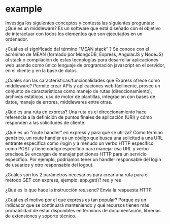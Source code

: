 # example
Investiga los siguientes conceptos y contesta las siguientes preguntas:
¿Qué es un middleware?
Es un software que está diseñado con el objetivo de interactuar con todos los elementos que son ejecutados en un ordenador.

¿Cuál es el significado del término “MEAN stack” ?
Se conoce con el acrónimo de MEAN (formado por MongoDB, Express, AngularJS y NodeJS) al stack o compilación de estas tecnologías para desarrollar aplicaciones web usando como único lenguaje de programación javascript en el servidor, en el cliente y en la base de datos.

¿Cuáles son las características/funcionalidades que Express ofrece como middleware?
Permite crear APIs y aplicaciones web fácilmente, provee un conjunto de características como manejo de rutas (direccionamiento), archivos estáticos, uso de motor de plantillas, integración con bases de datos, manejo de errores, middlewares entre otras.

¿Qué es una ruta en express?
Una ruta es el direccionamiento hace referencia a la definición de puntos finales de aplicación (URI) y cómo responden a las solicitudes de cliente.

¿Qué es un “route handler” en express y para qué se utiliza?
Como término genérico, un route handler es un código que busca una solicitud a una URL entrante específica como /login y a menudo un verbo HTTP específico como POST y tiene código específico para manejar esa URL y verbo precisos.Se encargan de manejar peticiones HTTP para un servicio específico. Por ejemplo, podríamos tener un handler responsable del login de usuarios y otro responsable del logout.

¿Cuáles son los 2 parámetros necesarios para crear una ruta para el método GET con express, ejemplo: app.get()?
req y res

¿Qué es lo que hace la instrucción res.send?
Envía la respuesta HTTP.

¿Cuál es el motivo por el que express es tan popular?
Porque es un indicador que se continuará manteniendo y qué recursos tienen más probabilidad de estar disponibles en términos de documentación, librerías de extensiones y soporte técnico.
